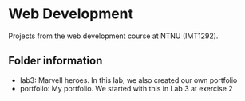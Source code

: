 # Web Development
Projects from the web development course at NTNU (IMT1292).

## Folder information
- lab3: Marvell heroes. In this lab, we also created our own portfolio
- portfolio: My portfolio. We started with this in Lab 3 at exercise 2
